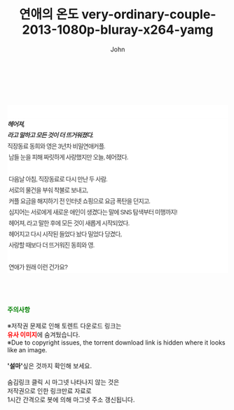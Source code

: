 ﻿---
layout: post
title:  "연애의 온도 very-ordinary-couple-2013-1080p-bluray-x264-yamg"
author: John
categories: [ 영화 ]
tags: [  ]
image:  
description: "연애의 온도 very-ordinary-couple-2013-1080p-bluray-x264-yamg torrent 정보 공유"
toc: true
toc_sticky: true
---

<br>
<div class="view-img">
<a class="view_image" href="https://torrentmobile59.com/bbs/view_image.php?fn=%2Fdata%2Ffile%2Fmovie%2F1040166538_Sjto06Ov_fc0452a74b458c4fc7a25044693931c7f22e9941.jpg" target="_blank"><img alt="" class="img-tag" content="https://torrentmobile59.com/data/file/movie/1040166538_Sjto06Ov_fc0452a74b458c4fc7a25044693931c7f22e9941.jpg" itemprop="image" src="https://torrentmobile59.com/data/file/movie/1040166538_Sjto06Ov_fc0452a74b458c4fc7a25044693931c7f22e9941.jpg"/></a></div><div class="view-content" itemprop="description">
<p><br/></p><div class="title_area" style="margin:0px 0px 9px;padding:0px;list-style:none;font-size:12px;font-family:'나눔고딕', NanumGothic, '돋움', Dotum, Helvetica, 'AppleSDGothicNeo-Medium', AppleGothic, sans-serif;height:30px;float:none;background-color:rgb(255,255,255);"><h4 class="h_story" style="margin:5px 10px 0px 0px;padding:0px;list-style:none;font-size:12px;font-family:'돋움', sans-serif;height:18px;width:49px;background:url(&quot;https://ssl.pstatic.net/static/movie/2020/10/h_tx_sp5.png&quot;) no-repeat 0px -17px;float:left;"><strong class="blind" style="margin:0px;padding:0px;list-style:none;font-size:0px;font-family:inherit;color:inherit;width:1px;height:1px;line-height:0;">줄거리</strong></h4></div><h5 class="h_tx_story" style="margin:-7px 0px 1px;padding:0px;list-style:none;font-size:14px;font-family:'나눔고딕', NanumGothic, Helvetica, sans-serif;color:rgb(51,51,51);background-image:url(&quot;https://ssl.pstatic.net/static/movie/2014/01/blank.gif&quot;);letter-spacing:-1px;line-height:25px;background-color:rgb(255,255,255);">헤어져,<br style="list-style:none;font-size:12px;font-family:'돋움', sans-serif;color:rgb(0,0,0);"/>라고 말하고 모든 것이 더 뜨거워졌다.</h5><p class="con_tx" style="margin-top:-1px;margin-bottom:-6px;list-style:none;font-size:14px;font-family:'나눔고딕', NanumGothic, '돋움', Dotum, Helvetica, 'AppleSDGothicNeo-Medium', AppleGothic, sans-serif;color:rgb(51,51,51);background-image:url(&quot;https://ssl.pstatic.net/static/movie/2014/01/blank.gif&quot;);letter-spacing:-1px;line-height:25px;background-color:rgb(255,255,255);">직장동료 동희와 영은 3년차 비밀연애커플.<br style="list-style:none;font-size:12px;font-family:'돋움', sans-serif;color:rgb(0,0,0);"/> 남들 눈을 피해 짜릿하게 사랑했지만 오늘, 헤어졌다.<br style="list-style:none;font-size:12px;font-family:'돋움', sans-serif;color:rgb(0,0,0);"/> <br style="list-style:none;font-size:12px;font-family:'돋움', sans-serif;color:rgb(0,0,0);"/> 다음날 아침, 직장동료로 다시 만난 두 사람.<br style="list-style:none;font-size:12px;font-family:'돋움', sans-serif;color:rgb(0,0,0);"/> 서로의 물건을 부숴 착불로 보내고,<br style="list-style:none;font-size:12px;font-family:'돋움', sans-serif;color:rgb(0,0,0);"/> 커플 요금을 해지하기 전 인터넷 쇼핑으로 요금 폭탄을 던지고.<br style="list-style:none;font-size:12px;font-family:'돋움', sans-serif;color:rgb(0,0,0);"/> 심지어는 서로에게 새로운 애인이 생겼다는 말에 SNS 탐색부터 미행까지!<br style="list-style:none;font-size:12px;font-family:'돋움', sans-serif;color:rgb(0,0,0);"/> 헤어져, 라고 말한 후에 모든 것이 새롭게 시작되었다.<br style="list-style:none;font-size:12px;font-family:'돋움', sans-serif;color:rgb(0,0,0);"/> 헤어지고 다시 시작된 들었다 놨다 밀었다 당겼다,<br style="list-style:none;font-size:12px;font-family:'돋움', sans-serif;color:rgb(0,0,0);"/> 사랑할 때보다 더 뜨거워진 동희와 영.<br style="list-style:none;font-size:12px;font-family:'돋움', sans-serif;color:rgb(0,0,0);"/> <br style="list-style:none;font-size:12px;font-family:'돋움', sans-serif;color:rgb(0,0,0);"/> 연애가 원래 이런 건가요?</p> </div>
    
<br><br><br>
<p data-ke-size="size16"><b><span style="color: green;">주의사항</span></b><br /><br />※저작권 문제로 인해 토렌트 다운로드 링크는<br /><b><span style="color: red;">유사 이미지</span></b>에 숨겨뒀습니다.<br />※Due to copyright issues, the torrent download link is hidden where it looks like an image.<br /><br /><b>'설마'</b>싶은 것까지 확인해 보세요.<br /><br />숨김링크 클릭 시 마그넷 나타나지 않는 것은<br />저작권으로 인한 링크만료 자료로<br />1시간 간격으로 봇에 의해 마그넷 주소 갱신됩니다.</p>
